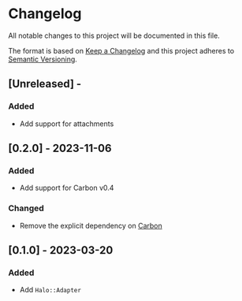 # Changelog

All notable changes to this project will be documented in this file.

The format is based on [Keep a Changelog](http://keepachangelog.com/en/1.0.0/)
and this project adheres to [Semantic Versioning](http://semver.org/spec/v2.0.0.html).

## [Unreleased] - 

### Added
- Add support for attachments

## [0.2.0] - 2023-11-06

### Added
- Add support for Carbon v0.4

### Changed
- Remove the explicit dependency on [Carbon](https://github.com/luckyframework/carbon)

## [0.1.0] - 2023-03-20

### Added
- Add `Halo::Adapter`
